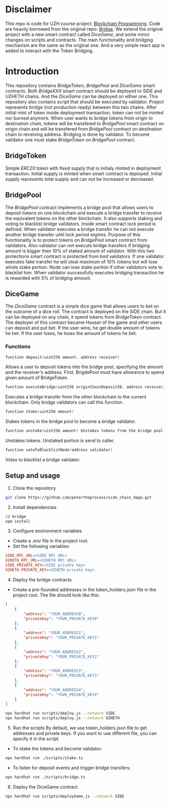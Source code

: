# Disclaimer
This repo is code for UZH course project: [Blockchain Programming](https://www.ifi.uzh.ch/en/bdlt/Teaching/Blockchain-Programming.html). Code are heavily borrowed from the original repo: [Bridge](https://github.com/kitanovicd/Bridge). We extend the original project with a new smart contract called *DiceGame*, and some minor changes on scripts and contracts. The main functionality and bridging mechanism are the same as the original one. And a very simple react app is added to interact with the Token Bridging.

# Introduction

This repository contains *BridgeToken*, *BridgePool* and *DiceGame* smart contracts. Both *BridgeXXX* smart contract should be deployed to SIDE and UZHETH chains. And the *DiceGame* can be deployed on either one. This repository also contains script that should be executed by validator. Project represents bridge (not production ready) between this two chains. After initial mint of token inside deployment transaction, token can not be minted nor burned anymore. When user wants to bridge tokens from origin to destination chain, tokens will be transfered to *BridgePool* smart contract on origin chain and will be transfered from *BridgePool* contract on destination chain to receiving address. Bridging is done by validator. To become validator one must stake *BridgeToken* on *BridgePool* contract.

## BridgeToken

Simple *ERC20* token with fixed supply that is initialy minted in deployment transaction. Initial supply is minted when smart contract is deployed. Initial supply represents total supply and can not be increased or decreased.

## BridgePool

The *BridgePool* contract implements a bridge pool that allows users to deposit tokens on one blockchain and execute a bridge transfer to receive the equivalent tokens on the other blockchain. It also supports staking and voting to blacklist bridge validators. Inside smart contract lock period is defined. When validator executes a bridge transfer he can not execute another bridge transfer until lock period expires. Purpose of this functionality is to protect tokens on *BridgePool* smart contract from validators. Also validator can not execute bridge transfers if bridging amount is bigger then 10% of staked amount of validator. With this two protections smart contract is protected from *bad* validators. If one validator executes fake transfer he will steal maximum of 10% tokens but will lose whole stake portion. Node can lose stake portion if other validators vote to blacklist him. When validator successfully executes bridging transaction he is rewarded with 5% of bridging amount.

## DiceGame

The *DiceGame* contract is a simple dice game that allows users to bet on the outcome of a dice roll. The contract is deployed on the SIDE chain. But it can be deployed on any chain, it spend tokens from *BridgeToken* contract. The deployer of this contract became Houser of the game and other users can deposit and put bet. If the user wins, he get double amount of tokens he bet. If the user loses, he loses the amount of tokens he bet.

### Functions
```cpp
function deposit(uint256 amount, address receiver)
```
Allows a user to deposit tokens into the bridge pool, specifying the amount and the receiver's address. First, BrigdePool must have allowance to spend given amount of BridgeToken.

```cpp
function executeBridge(uint256 originChainDepositID, address receiver, uint256 amount)
```
Executes a bridge transfer from the other blockchain to the current blockchain. Only bridge validators can call this function.

```cpp
function stake(uint256 amount)
```
Stakes tokens in the bridge pool to become a bridge validator.

```cpp
function unstake(uint256 amount) Unstakes tokens from the bridge pool.
```
Unstakes tokens. Unstaked portion is send to caller.

```cpp
function voteToBlacklistNode(address validator)
```
Votes to blacklist a bridge validator.

## Setup and usage

1. Clone the repository
```bash
git clone https://github.com/petertheprocess/side_chain_dapp.git
```
2. Install dependencies
```bash
cd bridge
npm install
```
3. Configure environment variables
* Create a .env file in the project root.
* Set the following variables:

```makefile
SIDE_RPC_URL=<SIDE RPC URL>
UZHETH_RPC_URL=<UZHETH RPC URL>
SIDE_PRIVATE_KEY=<SIDE private key>
UZHETH_PRIVATE_KEY=<UZHETH private key>
```

4. Deploy the bridge contracts<br>
* Create a pre-founded addresses in the token_holders.json file in the project root. The file should look like this:
```json
[
    {
        "address": "YOUR_ADDRESS0",
        "privateKey": "YOUR_PRIVATE_KEY0"
    },
    {
        "address": "YOUR_ADDRESS1",
        "privateKey": "YOUR_PRIVATE_KEY1"
    },
    {
        "address": "YOUR_ADDRESS2",
        "privateKey": "YOUR_PRIVATE_KEY2"
    },
    {
        "address": "YOUR_ADDRESS3",
        "privateKey": "YOUR_PRIVATE_KEY3"
    },
    {
        "address": "YOUR_ADDRESS4",
        "privateKey": "YOUR_PRIVATE_KEY4"
    }
]
```

```bash
npx hardhat run scripts/deploy.js --network SIDE
npx hardhat run scripts/deploy.js --network UZHETH
```

5. Run the scripts
By default, we use token_holders.json file to get addresses and private keys. If you want to use different file, you can specify it in the script.
* To stake the tokens and become validator:
```bash
npx hardhat run ./scripts/stake.ts
```
* To listen for deposit events and trigger bridge transfers:
```bash
npx hardhat run ./scripts/bridge.ts
```

6. Deploy the DiceGame contract
```bash
npx hardhat run scripts/deployGame.js --network SIDE
```
